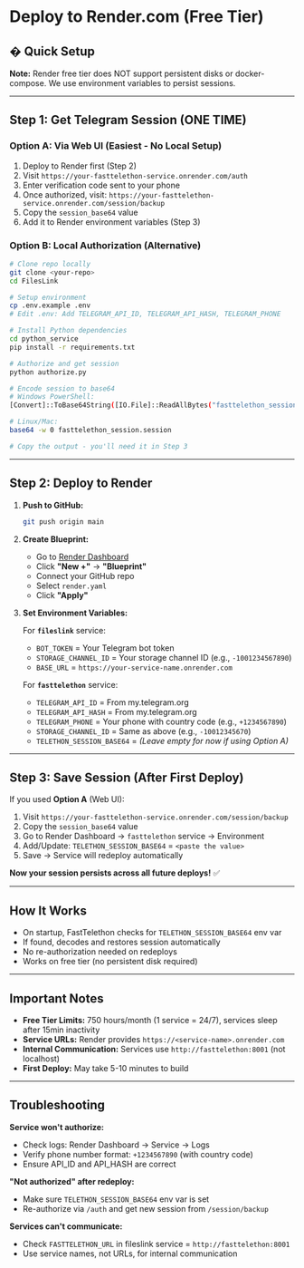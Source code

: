 # Deploy to Render.com (Free Tier)

## � Quick Setup

**Note:** Render free tier does NOT support persistent disks or docker-compose. We use environment variables to persist sessions.

---

## Step 1: Get Telegram Session (ONE TIME)

### Option A: Via Web UI (Easiest - No Local Setup)

1. Deploy to Render first (Step 2)
2. Visit `https://your-fasttelethon-service.onrender.com/auth`
3. Enter verification code sent to your phone
4. Once authorized, visit: `https://your-fasttelethon-service.onrender.com/session/backup`
5. Copy the `session_base64` value
6. Add it to Render environment variables (Step 3)

### Option B: Local Authorization (Alternative)

```bash
# Clone repo locally
git clone <your-repo>
cd FilesLink

# Setup environment
cp .env.example .env
# Edit .env: Add TELEGRAM_API_ID, TELEGRAM_API_HASH, TELEGRAM_PHONE

# Install Python dependencies
cd python_service
pip install -r requirements.txt

# Authorize and get session
python authorize.py

# Encode session to base64
# Windows PowerShell:
[Convert]::ToBase64String([IO.File]::ReadAllBytes("fasttelethon_session.session"))

# Linux/Mac:
base64 -w 0 fasttelethon_session.session

# Copy the output - you'll need it in Step 3
```

---

## Step 2: Deploy to Render

1. **Push to GitHub:**
   ```bash
   git push origin main
   ```

2. **Create Blueprint:**
   - Go to [Render Dashboard](https://dashboard.render.com)
   - Click **"New +"** → **"Blueprint"**
   - Connect your GitHub repo
   - Select `render.yaml`
   - Click **"Apply"**

3. **Set Environment Variables:**

   For **`fileslink`** service:
   - `BOT_TOKEN` = Your Telegram bot token
   - `STORAGE_CHANNEL_ID` = Your storage channel ID (e.g., `-1001234567890`)
   - `BASE_URL` = `https://your-service-name.onrender.com`

   For **`fasttelethon`** service:
   - `TELEGRAM_API_ID` = From my.telegram.org
   - `TELEGRAM_API_HASH` = From my.telegram.org
   - `TELEGRAM_PHONE` = Your phone with country code (e.g., `+1234567890`)
   - `STORAGE_CHANNEL_ID` = Same as above (e.g., `-10012345670`)
   - `TELETHON_SESSION_BASE64` = *(Leave empty for now if using Option A)*

---

## Step 3: Save Session (After First Deploy)

If you used **Option A** (Web UI):

1. Visit `https://your-fasttelethon-service.onrender.com/session/backup`
2. Copy the `session_base64` value
3. Go to Render Dashboard → `fasttelethon` service → Environment
4. Add/Update: `TELETHON_SESSION_BASE64` = `<paste the value>`
5. Save → Service will redeploy automatically

**Now your session persists across all future deploys!** ✅

---

## How It Works

- On startup, FastTelethon checks for `TELETHON_SESSION_BASE64` env var
- If found, decodes and restores session automatically
- No re-authorization needed on redeploys
- Works on free tier (no persistent disk required)

---

## Important Notes

- **Free Tier Limits:** 750 hours/month (1 service = 24/7), services sleep after 15min inactivity
- **Service URLs:** Render provides `https://<service-name>.onrender.com`
- **Internal Communication:** Services use `http://fasttelethon:8001` (not localhost)
- **First Deploy:** May take 5-10 minutes to build

---

## Troubleshooting

**Service won't authorize:**
- Check logs: Render Dashboard → Service → Logs
- Verify phone number format: `+1234567890` (with country code)
- Ensure API_ID and API_HASH are correct

**"Not authorized" after redeploy:**
- Make sure `TELETHON_SESSION_BASE64` env var is set
- Re-authorize via `/auth` and get new session from `/session/backup`

**Services can't communicate:**
- Check `FASTTELETHON_URL` in fileslink service = `http://fasttelethon:8001`
- Use service names, not URLs, for internal communication
